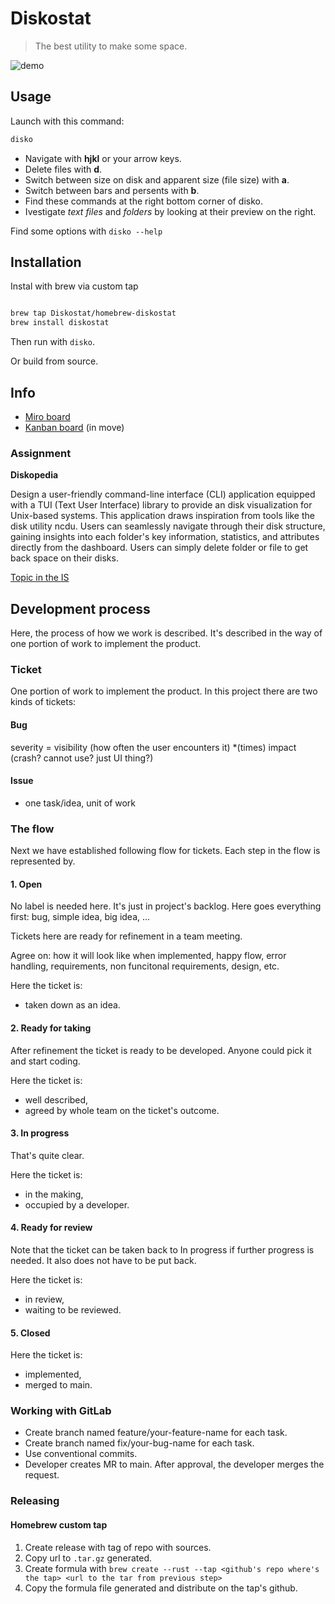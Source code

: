 # Diskostat

> The best utility to make some space.

![demo](docs/assets/demo.gif)


## Usage

Launch with this command:

``` bash
disko
```

 - Navigate with **hjkl** or your arrow keys.
 - Delete files with **d**.
 - Switch between size on disk and apparent size (file size) with **a**.
 - Switch between bars and persents with **b**.
 - Find these commands at the right bottom corner of disko.
 - Ivestigate *text files* and *folders* by looking at their preview on the right.

Find some options with `disko --help`

## Installation

Instal with brew via custom tap

``` bash

brew tap Diskostat/homebrew-diskostat
brew install diskostat

```

Then run with `disko`.

Or build from source.

## Info

- [Miro board](https://miro.com/app/board/uXjVNSZVn78=/)
- [Kanban board](https://gitlab.fi.muni.cz/xhercko/diskostat/-/boards) (in move)


### Assignment

**Diskopedia**

Design a user-friendly command-line interface (CLI) application
equipped with a TUI (Text User Interface) library to provide an disk
visualization for Unix-based systems. This application draws
inspiration from tools like the disk utility ncdu. Users can
seamlessly navigate through their disk structure, gaining insights
into each folder's key information, statistics, and attributes
directly from the dashboard. Users can simply delete folder or file to
get back space on their disks.

[Topic in the IS](https://is.muni.cz/auth/rozpis/tema?fakulta=1433;kod=PV281;predmet=1554254;sorter=vedouci;balik=497045;tema=498496;uplne_info=1;obdobi=9223)

## Development process

Here, the process of how we work is described. It's described in the way
of one portion of work to implement the product.

### Ticket

One portion of work to implement the product. In this project there
are two kinds of tickets:

#### Bug

severity = visibility (how often the user encounters it) *(times) impact (crash? cannot use? just UI thing?)
<!-- resource: https://sqa.stackexchange.com/a/7548 -->


#### Issue

- one task/idea, unit of work

### The flow

Next we have established following flow for tickets.
Each step in the flow is represented by.

#### 1. Open

No label is needed here. It's just in project's backlog. Here goes
everything first: bug, simple idea, big idea, ...

Tickets here are ready for refinement in a team meeting.

Agree on: how it will look like when implemented, happy flow, error
handling, requirements, non funcitonal requirements, design, etc.

Here the ticket is:
- taken down as an idea.

#### 2. Ready for taking

After refinement the ticket is ready to be developed. Anyone could pick it
and start coding.

Here the ticket is:
- well described,
- agreed by whole team on the ticket's outcome.

#### 3. In progress

That's quite clear.

Here the ticket is:
- in the making,
- occupied by a developer.

#### 4. Ready for review

Note that the ticket can be taken back to In progress if further
progress is needed. It also does not have to be put back.

Here the ticket is:
- in review,
- waiting to be reviewed.

#### 5. Closed

Here the ticket is:
- implemented,
- merged to main.


### Working with GitLab

- Create branch named feature/your-feature-name for each task.
- Create branch named fix/your-bug-name for each task.
- Use conventional commits.
- Developer creates MR to main. After approval, the developer merges the request.

### Releasing

#### Homebrew custom tap

1. Create release with tag of repo with sources.
2. Copy url to `.tar.gz` generated.
3. Create formula with `brew create --rust --tap <github's repo where's the tap> <url to the tar from previous step>`
4. Copy the formula file generated and distribute on the tap's github.
